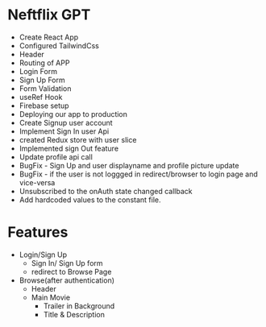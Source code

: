 # Neftflix GPT

- Create React App
- Configured TailwindCss
- Header
- Routing of APP
- Login Form
- Sign Up Form
- Form Validation
- useRef Hook
- Firebase setup
- Deploying our app to production
- Create Signup user account
- Implement Sign In user Api
- created Redux store with user slice
- Implemented sign Out feature
- Update profile api call 
- BugFix - Sign Up and user displayname and profile picture update
- BugFix - if the user is not loggged in redirect/browser to login page and vice-versa
- Unsubscribed to the onAuth state changed callback
- Add hardcoded values to the constant file.

# Features

- Login/Sign Up
  - Sign In/ Sign Up form
  - redirect to Browse Page
- Browse(after authentication)
  - Header
  - Main Movie
    - Trailer in Background
    - Title & Description
